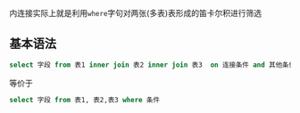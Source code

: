 内连接实际上就是利用`where`字句对两张(多表)表形成的笛卡尔积进行筛选

## 基本语法

```sql
select 字段 from 表1 inner join 表2 inner join 表3  on 连接条件 and 其他条件
```

等价于

```sql
select 字段 from 表1, 表2,表3 where 条件 
```















